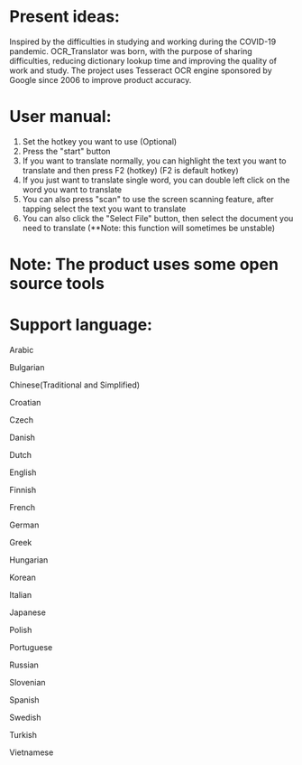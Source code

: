 # Present ideas:
Inspired by the difficulties in studying and working during the COVID-19 pandemic.
OCR_Translator was born, with the purpose of sharing difficulties, reducing dictionary lookup time and improving the quality of work and study.
The project uses Tesseract OCR engine sponsored by Google since 2006 to improve product accuracy.

# User manual:
1. Set the hotkey you want to use (Optional)
2. Press the "start" button
3. If you want to translate normally, you can highlight the text you want to translate and then press F2 (hotkey) (F2 is default hotkey)
4. If you just want to translate single word, you can double left click on the word you want to translate
5. You can also press "scan" to use the screen scanning feature, after tapping select the text you want to translate
6. You can also click the "Select File" button, then select the document you need to translate (**Note: this function will sometimes be unstable)

# Note: The product uses some open source tools 
# Support language:
Arabic

Bulgarian

Chinese(Traditional and Simplified)

Croatian

Czech

Danish

Dutch

English

Finnish

French

German

Greek

Hungarian 

Korean

Italian

Japanese

Polish

Portuguese

Russian

Slovenian

Spanish

Swedish

Turkish

Vietnamese

